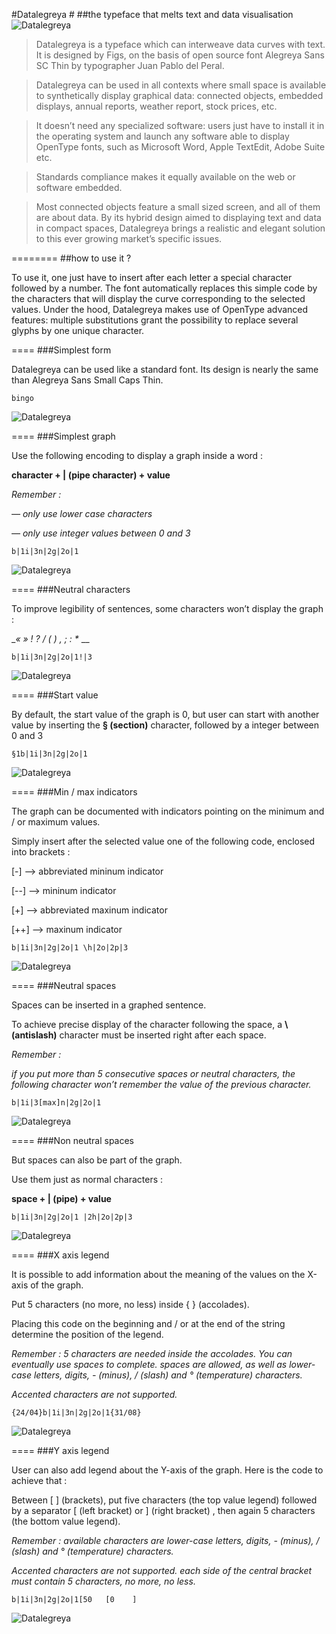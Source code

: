 #Datalegreya #
##the typeface that melts text and data visualisation
![Datalegreya](http://www.figs-lab.com/datalegreya/readme-specimen.png)


>Datalegreya is a typeface which can interweave data curves with text. It is designed by Figs, on the basis of open source font Alegreya Sans SC Thin by typographer Juan Pablo del Peral. 

>Datalegreya can be used in all contexts where small space is available to synthetically display graphical data: connected objects, embedded displays, annual reports, weather report, stock prices, etc.
>It doesn’t need any specialized software: users just have to install it in the operating system and launch any software able to display OpenType fonts, such as Microsoft Word, Apple TextEdit, Adobe Suite etc. 
>Standards compliance makes it equally available on the web or software embedded.>Most connected objects feature a small sized screen, and all of them are about data. By its hybrid design aimedto displaying text and data in compact spaces, Datalegreya brings a realistic and elegant solution to this ever growing market’s specific issues.

========
##how to use it ?
To use it, one just have to insert after each letter a special character followed by a number. The font automatically replaces this simple code by the characters that will display the curve corresponding to the selected values.Under the hood, Datalegreya makes use of OpenType advanced features: multiple substitutions grant the possibility to replace several glyphs by one unique character.

====###Simplest form
Datalegreya can be used like a standard font. Its design is  nearly the same than Alegreya Sans Small Caps Thin.
	bingo
![Datalegreya](http://www.figs-lab.com/datalegreya/readme-12.png)
====###Simplest graph
Use the following encoding to display a graph inside a word : __character  +  | (pipe character)  +  value__*Remember :*
*— only use lower case characters*
*— only use integer values between 0 and 3*
	b|1i|3n|2g|2o|1
![Datalegreya](http://www.figs-lab.com/datalegreya/readme-13.png)

====###Neutral characters
To improve legibility of sentences, some characters won’t display the graph : __« » ! ? / ( ) , ; : *_ __
	b|1i|3n|2g|2o|1!|3
![Datalegreya](http://www.figs-lab.com/datalegreya/readme-14.png)

====###Start value
By default, the start value of the graph is 0, but user can start with another value by inserting the __§ (section)__ character, followed by a integer between 0 and 3
	§1b|1i|3n|2g|2o|1
![Datalegreya](http://www.figs-lab.com/datalegreya/readme-15.png)


====###Min / max indicators
The graph can be documented with indicators pointing on the minimum and / or maximum values.
Simply insert after the selected value one of the following code, enclosed into brackets :
[-] --> abbreviated mininum indicator
[--] --> mininum indicator
[+] --> abbreviated maxinum indicator
[++] --> maxinum indicator
	b|1i|3n|2g|2o|1 \h|2o|2p|3
![Datalegreya](http://www.figs-lab.com/datalegreya/readme-16.png)


====###Neutral spaces
Spaces can be inserted in a graphed sentence.
To achieve precise display of the character following the space, a __\ (antislash)__ character must be inserted right after each space.
*Remember :* 
*if you put more than 5 consecutive spaces or neutral characters, the following character won’t remember the value of the previous character.*
	b|1i|3[max]n|2g|2o|1
![Datalegreya](http://www.figs-lab.com/datalegreya/readme-17.png)
====###Non neutral spaces
But spaces can also be part of the graph. 
Use them just as normal characters :
__space + | (pipe) + value__
	b|1i|3n|2g|2o|1 |2h|2o|2p|3
![Datalegreya](http://www.figs-lab.com/datalegreya/readme-18.png)
====###X axis legend
It is possible to add information about the meaning of the values on the X-axis of the graph.
Put 5 characters (no more, no less) inside { } (accolades). 
Placing this code on the beginning and / or at the end of the string determine the position of the legend.
*Remember :**5 characters are needed inside the accolades. You can eventually use spaces to complete.**spaces are allowed, as well as lower-case letters, digits, - (minus), / (slash) and ° (temperature) characters.*
*Accented characters are not supported.*	{24/04}b|1i|3n|2g|2o|1{31/08}
![Datalegreya](http://www.figs-lab.com/datalegreya/readme-19.png)
====###Y axis legend
User can also add legend about the Y-axis of the graph. Here is the code to achieve that :
Between [ ] (brackets), put five characters (the top value legend) followed by a separator [ (left bracket) or ] (right bracket) , then again 5 characters (the bottom value legend). 
*Remember :**available characters are lower-case letters, digits, - (minus), / (slash) and ° (temperature) characters.*
*Accented characters are not supported.**each side of the central bracket must contain 5 characters, no more, no less.*	b|1i|3n|2g|2o|1[50   [0    ]
![Datalegreya](http://www.figs-lab.com/datalegreya/readme-20.png)